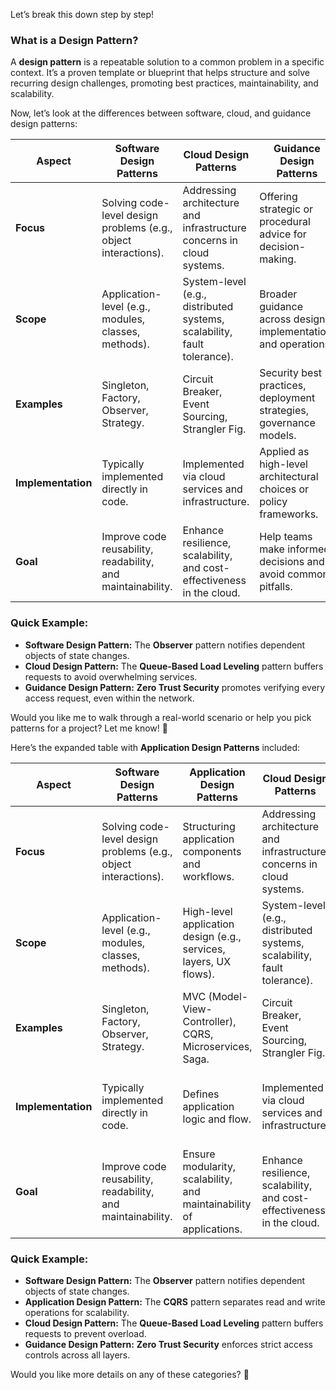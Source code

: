 
Let’s break this down step by step!  

### **What is a Design Pattern?**  
A **design pattern** is a repeatable solution to a common problem in a specific context. It’s a proven template or blueprint that helps structure and solve recurring design challenges, promoting best practices, maintainability, and scalability.  

Now, let’s look at the differences between software, cloud, and guidance design patterns:  

| **Aspect**                     | **Software Design Patterns**                                         | **Cloud Design Patterns**                                              | **Guidance Design Patterns**                                      |
|----------------------------------|-----------------------------------------------------------------------|------------------------------------------------------------------------|--------------------------------------------------------------------|
| **Focus**                       | Solving code-level design problems (e.g., object interactions).        | Addressing architecture and infrastructure concerns in cloud systems.  | Offering strategic or procedural advice for decision-making.       |
| **Scope**                       | Application-level (e.g., modules, classes, methods).                   | System-level (e.g., distributed systems, scalability, fault tolerance). | Broader guidance across design, implementation, and operations.    |
| **Examples**                    | Singleton, Factory, Observer, Strategy.                               | Circuit Breaker, Event Sourcing, Strangler Fig.                         | Security best practices, deployment strategies, governance models. |
| **Implementation**              | Typically implemented directly in code.                               | Implemented via cloud services and infrastructure.                     | Applied as high-level architectural choices or policy frameworks.  |
| **Goal**                        | Improve code reusability, readability, and maintainability.            | Enhance resilience, scalability, and cost-effectiveness in the cloud.  | Help teams make informed decisions and avoid common pitfalls.      |

### **Quick Example:**  
- **Software Design Pattern:** The **Observer** pattern notifies dependent objects of state changes.  
- **Cloud Design Pattern:** The **Queue-Based Load Leveling** pattern buffers requests to avoid overwhelming services.  
- **Guidance Design Pattern:** **Zero Trust Security** promotes verifying every access request, even within the network.

Would you like me to walk through a real-world scenario or help you pick patterns for a project? Let me know! 🚀  



Here’s the expanded table with **Application Design Patterns** included:  

| **Aspect**                     | **Software Design Patterns**                                         | **Application Design Patterns**                                       | **Cloud Design Patterns**                                              | **Guidance Design Patterns**                                      |
|---------------------------------|-----------------------------------------------------------------------|-----------------------------------------------------------------------|------------------------------------------------------------------------|--------------------------------------------------------------------|
| **Focus**                       | Solving code-level design problems (e.g., object interactions).        | Structuring application components and workflows.                     | Addressing architecture and infrastructure concerns in cloud systems.  | Offering strategic or procedural advice for decision-making.       |
| **Scope**                       | Application-level (e.g., modules, classes, methods).                   | High-level application design (e.g., services, layers, UX flows).     | System-level (e.g., distributed systems, scalability, fault tolerance). | Broader guidance across design, implementation, and operations.    |
| **Examples**                    | Singleton, Factory, Observer, Strategy.                               | MVC (Model-View-Controller), CQRS, Microservices, Saga.               | Circuit Breaker, Event Sourcing, Strangler Fig.                         | Security best practices, deployment strategies, governance models. |
| **Implementation**              | Typically implemented directly in code.                               | Defines application logic and flow.                                   | Implemented via cloud services and infrastructure.                     | Applied as high-level architectural choices or policy frameworks.  |
| **Goal**                        | Improve code reusability, readability, and maintainability.            | Ensure modularity, scalability, and maintainability of applications.  | Enhance resilience, scalability, and cost-effectiveness in the cloud.  | Help teams make informed decisions and avoid common pitfalls.      |

### **Quick Example:**  
- **Software Design Pattern:** The **Observer** pattern notifies dependent objects of state changes.  
- **Application Design Pattern:** The **CQRS** pattern separates read and write operations for scalability.  
- **Cloud Design Pattern:** The **Queue-Based Load Leveling** pattern buffers requests to prevent overload.  
- **Guidance Design Pattern:** **Zero Trust Security** enforces strict access controls across all layers.  

Would you like more details on any of these categories? 🚀  
